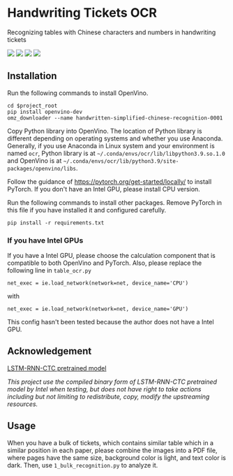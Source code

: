 # Handwriting Tickets OCR

 Recognizing tables with Chinese characters and numbers in handwriting tickets

![](https://shields.io/badge/OS-Linux%2064--bit%20(e.g.Ubuntu%2020.04)-lightgray)
![](https://shields.io/badge/Minimum%20memory-4GB-lightgray)
![](https://shields.io/badge/dependencies-Python%203.9-blue)
![](https://shields.io/badge/dependencies-Anaconda%203-blue)

## Installation

Run the following commands to install OpenVino.

```shell
cd $project_root
pip install openvino-dev
omz_downloader --name handwritten-simplified-chinese-recognition-0001
```

Copy Python library into OpenVino. The location of Python library is different 
depending on operating systems and whether you use Anaconda. Generally, if you 
use Anaconda in Linux system and your environment is named `ocr`, Python library 
is at `~/.conda/envs/ocr/lib/libpython3.9.so.1.0` and OpenVino is at 
`~/.conda/envs/ocr/lib/python3.9/site-packages/openvino/libs`.

Follow the guidance of https://pytorch.org/get-started/locally/ to install 
PyTorch. If you don't have an Intel GPU, please install CPU version.

Run the following commands to install other packages. Remove PyTorch in this file 
if you have installed it and configured carefully.

```
pip install -r requirements.txt
```

### If you have Intel GPUs

If you have a Intel GPU, please choose the calculation component that is 
compatible to both OpenVino and PyTorch. Also, please replace the following 
line in `table_ocr.py`
```
net_exec = ie.load_network(network=net, device_name='CPU')
```
with
```
net_exec = ie.load_network(network=net, device_name='GPU')
```

This config hasn't been tested because the author does not have a Intel GPU.

## Acknowledgement

[LSTM-RNN-CTC pretrained model](https://github.com/intel/handwritten-chinese-ocr-samples)

*This project use the compiled binary form of LSTM-RNN-CTC pretrained model by 
Intel when testing, but does not have right to take actions including but not 
limiting to redistribute, copy, modify the upstreaming resources.*

## Usage

When you have a bulk of tickets, which contains similar table which in a similar 
position in each paper, please combine the images into a PDF file, where pages 
have the same size, background color is light, and text color is dark. Then, use `1_bulk_recognition.py` to analyze it.

